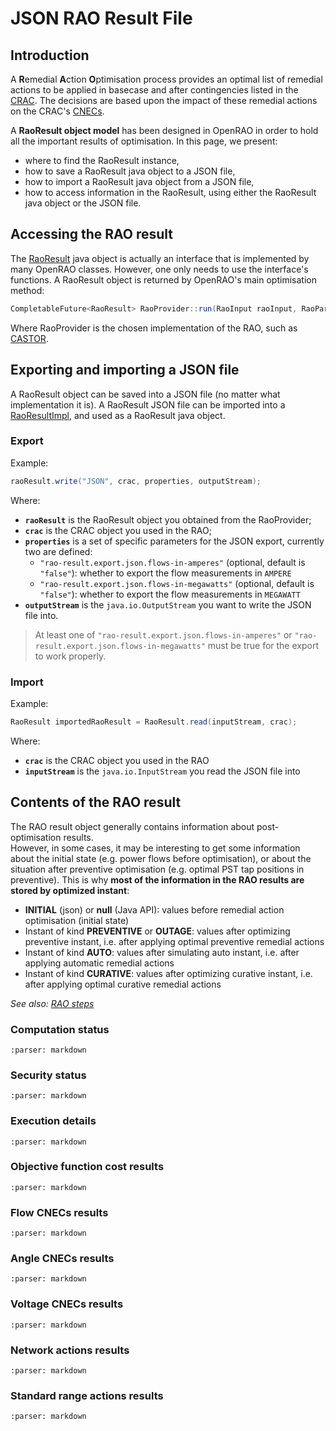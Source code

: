 # JSON RAO Result File

## Introduction

A **R**emedial **A**ction **O**ptimisation process provides an optimal list of remedial actions to be applied in basecase and after contingencies listed in the [CRAC](/input-data/crac.md). The decisions are based upon the impact of these remedial actions on the CRAC's [CNECs](/input-data/crac.md#cnec).

A **RaoResult object model** has been designed in OpenRAO in order to hold all the important results of optimisation.
In this page, we present:
- where to find the RaoResult instance,
- how to save a RaoResult java object to a JSON file,
- how to import a RaoResult java object from a JSON file,
- how to access information in the RaoResult, using either the RaoResult java object or the JSON file.

## Accessing the RAO result

The [RaoResult](https://github.com/powsybl/powsybl-open-rao/blob/main/data/rao-result/rao-result-api/src/main/java/com/powsybl/openrao/data/raoresultapi/RaoResult.java) java object is actually an interface that is implemented by many OpenRAO classes. However, one only needs to use the interface's functions.
A RaoResult object is returned by OpenRAO's main optimisation method:

~~~java
CompletableFuture<RaoResult> RaoProvider::run(RaoInput raoInput, RaoParameters parameters, Instant targetEndInstant)
~~~

Where RaoProvider is the chosen implementation of the RAO, such as [CASTOR](https://github.com/powsybl/powsybl-open-rao/blob/main/ra-optimisation/search-tree-rao/src/main/java/com/powsybl/openrao/searchtreerao/castor/algorithm/Castor.java).

## Exporting and importing a JSON file

A RaoResult object can be saved into a JSON file (no matter what implementation it is).
A RaoResult JSON file can be imported into a [RaoResultImpl](https://github.com/powsybl/powsybl-open-rao/blob/main/data/rao-result/rao-result-impl/src/main/java/com/powsybl/openrao/data/raoresultimpl/RaoResultImpl.java), and used as a RaoResult java object.

### Export

Example:

~~~java
raoResult.write("JSON", crac, properties, outputStream);
~~~

Where:
- **`raoResult`** is the RaoResult object you obtained from the RaoProvider;
- **`crac`** is the CRAC object you used in the RAO;
- **`properties`** is a set of specific parameters for the JSON export, currently two are defined:
  - `"rao-result.export.json.flows-in-amperes"` (optional, default is `"false"`): whether to export the flow measurements in `AMPERE`
  - `"rao-result.export.json.flows-in-megawatts"` (optional, default is `"false"`): whether to export the flow measurements in `MEGAWATT`
- **`outputStream`** is the `java.io.OutputStream` you want to write the JSON file into.

> At least one of `"rao-result.export.json.flows-in-amperes"` or `"rao-result.export.json.flows-in-megawatts"` must be true for the export to work properly.

### Import

Example:

~~~java
RaoResult importedRaoResult = RaoResult.read(inputStream, crac);
~~~

Where:
- **`crac`** is the CRAC object you used in the RAO
- **`inputStream`** is the `java.io.InputStream` you read the JSON file into

## Contents of the RAO result

The RAO result object generally contains information about post-optimisation results.  
However, in some cases, it may be interesting to get some information about the initial state (e.g. power flows before 
optimisation), or about the situation after preventive optimisation (e.g. optimal PST tap positions in preventive). 
This is why **most of the information in the RAO results are stored by optimized instant**:  
- **INITIAL** (json) or **null** (Java API): values before remedial action optimisation (initial state)
- Instant of kind **PREVENTIVE** or **OUTAGE**: values after optimizing preventive instant, i.e. after applying optimal preventive remedial actions
- Instant of kind **AUTO**: values after simulating auto instant, i.e. after applying automatic remedial actions
- Instant of kind **CURATIVE**: values after optimizing curative instant, i.e. after applying optimal curative remedial actions
  
_See also: [RAO steps](/castor/rao-steps.md)_

### Computation status

```{include} rao-result/computation-status.md
:parser: markdown
```

### Security status

```{include} rao-result/security-status.md
:parser: markdown
```

### Execution details

```{include} rao-result/execution-details.md
:parser: markdown
```

### Objective function cost results

```{include} rao-result/obj-function.md
:parser: markdown
```

### Flow CNECs results

```{include} rao-result/flow-cnecs.md
:parser: markdown
```

### Angle CNECs results

```{include} rao-result/angle-cnecs.md
:parser: markdown
```

### Voltage CNECs results

```{include} rao-result/voltage-cnecs.md
:parser: markdown
```

### Network actions results

```{include} rao-result/network-actions.md
:parser: markdown
```

### Standard range actions results

```{include} rao-result/range-actions.md
:parser: markdown
```
